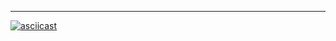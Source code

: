 <script id="asciicast-XjmTb9Utqm1pLTR1vGQJOcUKo" src="https://asciinema.org/a/XjmTb9Utqm1pLTR1vGQJOcUKo.js" data-autoplay="true" data-loop="true" async></script>

-----

[![asciicast](https://asciinema.org/a/XjmTb9Utqm1pLTR1vGQJOcUKo.svg)](https://asciinema.org/a/XjmTb9Utqm1pLTR1vGQJOcUKo?autoplay=1&loop=1)
